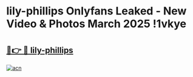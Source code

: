 # lily-phillips Onlyfans Leaked - New Video & Photos March 2025 !1vkye

# <h2><a href="https://8h0qbo.iuczelnia.edu.pl?title=lily-phillips&ref=1vkye">🔗👉 🔴 lily-phillips</a></h2>

[![acn](https://github.com/user-attachments/assets/0f9c940e-d8b0-45ae-aac7-cd30a18b3e1c)](https://8h0qbo.iuczelnia.edu.pl?title=lily-phillips&ref=1vkye)

